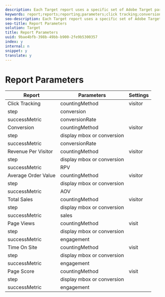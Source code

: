 ```yaml
---
description: Each Target report uses a specific set of Adobe Target parameters.
keywords: report;reports;reporting;parameters;click tracking;conversion;revenue per visitor;rpv;average order value;total sales;page views;time on site;page score
seo-description: Each Target report uses a specific set of Adobe Target parameters.
seo-title: Report Parameters
solution: Target
title: Report Parameters
uuid: 9bae4bfb-398b-49bb-b900-2fe9b5300357
index: y
internal: n
snippet: y
translate: y
---
```


# Report Parameters



<table id="table_A4B62BC4FB464AFFA6485D91D708EC8C"> 
 <thead> 
  <tr> 
   <th colname="col1" class="entry"> Report </th> 
   <th colname="col2" class="entry"> Parameters </th> 
   <th colname="col3" class="entry"> Settings </th> 
  </tr> 
 </thead>
 <tbody> 
  <tr> 
   <td colname="col1" morerows="2"> Click Tracking </td> 
   <td colname="col2"> <span class="parmname"> countingMethod</span> </td> 
   <td colname="col3"> <span class="codeph"> visitor</span> </td> 
  </tr> 
  <tr> 
   <td colname="col2"> <span class="parmname"> step</span> </td> 
   <td colname="col3"> <span class="codeph"> conversion</span> </td> 
  </tr> 
  <tr> 
   <td colname="col2"> <span class="parmname"> successMetric</span> </td> 
   <td colname="col3"> <span class="codeph"> conversionRate</span> </td> 
  </tr> 
  <tr> 
   <td colname="col1" morerows="2"> Conversion </td> 
   <td colname="col2"> <span class="parmname"> countingMethod</span> </td> 
   <td colname="col3"> <span class="codeph"> visitor</span> </td> 
  </tr> 
  <tr> 
   <td colname="col2"> <span class="parmname"> step</span> </td> 
   <td colname="col3"> <span class="codeph"> display mbox</span> or <span class="codeph"> conversion</span> </td> 
  </tr> 
  <tr> 
   <td colname="col2"> <span class="parmname"> successMetric</span> </td> 
   <td colname="col3"> <span class="codeph"> conversionRate</span> </td> 
  </tr> 
  <tr> 
   <td colname="col1" morerows="2"> Revenue Per Visitor </td> 
   <td colname="col2"> <span class="parmname"> countingMethod</span> </td> 
   <td colname="col3"> <span class="codeph"> visitor</span> </td> 
  </tr> 
  <tr> 
   <td colname="col2"> <span class="parmname"> step</span> </td> 
   <td colname="col3"> <span class="codeph"> display mbox</span> or <span class="codeph"> conversion</span> </td> 
  </tr> 
  <tr> 
   <td colname="col2"> <span class="parmname"> successMetric</span> </td> 
   <td colname="col3"> <span class="codeph"> RPV</span> </td> 
  </tr> 
  <tr> 
   <td colname="col1" morerows="2"> Average Order Value </td> 
   <td colname="col2"> <span class="parmname"> countingMethod</span> </td> 
   <td colname="col3"> <span class="codeph"> visitor</span> </td> 
  </tr> 
  <tr> 
   <td colname="col2"> <span class="parmname"> step</span> </td> 
   <td colname="col3"> <span class="codeph"> display mbox</span> or <span class="codeph"> conversion</span> </td> 
  </tr> 
  <tr> 
   <td colname="col2"> <span class="parmname"> successMetric</span> </td> 
   <td colname="col3"> <span class="codeph"> AOV</span> </td> 
  </tr> 
  <tr> 
   <td colname="col1" morerows="2"> Total Sales </td> 
   <td colname="col2"> <span class="parmname"> countingMethod</span> </td> 
   <td colname="col3"> <span class="codeph"> visitor</span> </td> 
  </tr> 
  <tr> 
   <td colname="col2"> <span class="parmname"> step</span> </td> 
   <td colname="col3"> <span class="codeph"> display mbox</span> or <span class="codeph"> conversion</span> </td> 
  </tr> 
  <tr> 
   <td colname="col2"> <span class="parmname"> successMetric</span> </td> 
   <td colname="col3"> <span class="codeph"> sales</span> </td> 
  </tr> 
  <tr> 
   <td colname="col1" morerows="2"> Page Views </td> 
   <td colname="col2"> <span class="parmname"> countingMethod</span> </td> 
   <td colname="col3"> <span class="codeph"> visit</span> </td> 
  </tr> 
  <tr> 
   <td colname="col2"> <span class="parmname"> step</span> </td> 
   <td colname="col3"> <span class="codeph"> display mbox</span> or <span class="codeph"> conversion</span> </td> 
  </tr> 
  <tr> 
   <td colname="col2"> <span class="parmname"> successMetric</span> </td> 
   <td colname="col3"> <span class="codeph"> engagement</span> </td> 
  </tr> 
  <tr> 
   <td colname="col1" morerows="2"> Time On Site </td> 
   <td colname="col2"> <span class="parmname"> countingMethod</span> </td> 
   <td colname="col3"> <span class="codeph"> visit</span> </td> 
  </tr> 
  <tr> 
   <td colname="col2"> <span class="parmname"> step</span> </td> 
   <td colname="col3"> <span class="codeph"> display mbox</span> or <span class="codeph"> conversion</span> </td> 
  </tr> 
  <tr> 
   <td colname="col2"> <span class="parmname"> successMetric</span> </td> 
   <td colname="col3"> <span class="codeph"> engagement</span> </td> 
  </tr> 
  <tr> 
   <td colname="col1" morerows="2"> Page Score </td> 
   <td colname="col2"> <span class="parmname"> countingMethod</span> </td> 
   <td colname="col3"> <span class="codeph"> visit</span> </td> 
  </tr> 
  <tr> 
   <td colname="col2"> <span class="parmname"> step</span> </td> 
   <td colname="col3"> <span class="codeph"> display mbox</span> or <span class="codeph"> conversion</span> </td> 
  </tr> 
  <tr> 
   <td colname="col2"> <span class="parmname"> successMetric</span> </td> 
   <td colname="col3"> <span class="codeph"> engagement</span> </td> 
  </tr> 
 </tbody> 
</table>

